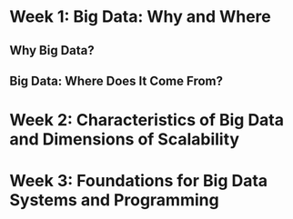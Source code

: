 <h1>Week 1: Big Data: Why and Where</h1>



<h2>Why Big Data?</h2>




<h2>Big Data: Where Does It Come From?</h2>




<h1>Week 2: Characteristics of Big Data and Dimensions of Scalability</h1>






<h1>Week 3: Foundations for Big Data Systems and Programming</h1>
